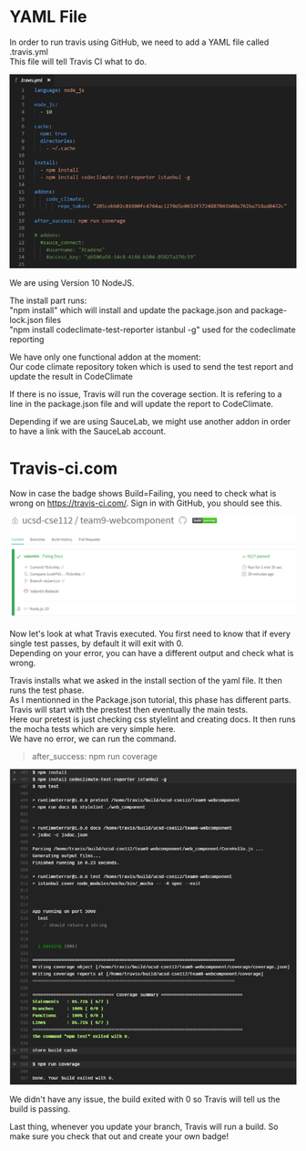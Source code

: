 # YAML File

In order to run travis using GitHub, we need to add a YAML file called .travis.yml  
This file will tell Travis CI what to do.  
  
<img src="images/travis.png">

We are using Version 10 NodeJS.  

The install part runs:  
"npm install" which will install and update the package.json and package-lock.json files  
"npm install codeclimate-test-reporter istanbul -g" used for the codeclimate reporting  

We have only one functional addon at the moment:  
Our code climate repository token which is used to send the test report and update the result in CodeClimate  

If there is no issue, Travis will run the coverage section. It is refering to a line in the package.json file and will update the report to CodeClimate.
  
Depending if we are using SauceLab, we might use another addon in order to have a link with the SauceLab account. 

# Travis-ci.com
Now in case the badge shows Build=Failing, you need to check what is wrong on https://travis-ci.com/. Sign in with GitHub, you should see this.  

<img src="images/travisweb.png">

Now let's look at what Travis executed. You first need to know that if every single test passes, by default it will exit with 0.  
Depending on your error, you can have a different output and check what is wrong. 

Travis installs what we asked in the install section of the yaml file. It then runs the test phase.  
As I mentionned in the Package.json tutorial, this phase has different parts. Travis will start with the prestest then eventually the main tests.  
Here our pretest is just checking css stylelint and creating docs. It then runs the mocha tests which are very simple here.  
We have no error, we can run the command.
>after_success: npm run coverage

<img src="images/travisrun.png">

We didn't have any issue, the build exited with 0 so Travis will tell us the build is passing.  

Last thing, whenever you update your branch, Travis will run a build. So make sure you check that out and create your own badge!